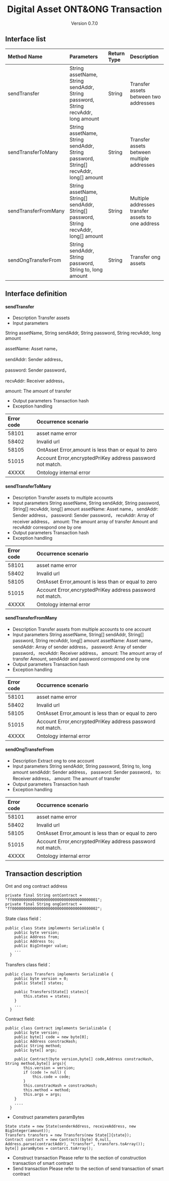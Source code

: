 <h1 align="center">Digital Asset ONT&ONG Transaction</h1>
<p align="center" class="version">Version 0.7.0 </p>

## Interface list

| Method Name | Parameters | Return Type | Description |
|:--|:---|:---|:--|
| sendTransfer       |String assetName, String sendAddr, String password, String recvAddr, long amount      | String|Transfer assets between two addresses|
|sendTransferToMany  |String assetName, String sendAddr, String password, String[] recvAddr, long[] amount  |String |Transfer assets between multiple addresses|
|sendTransferFromMany|String assetName, String[] sendAddr, String[] password, String recvAddr, long[] amount|String |Multiple addresses transfer assets to one address|
|sendOngTransferFrom |String sendAddr, String password, String to, long amount |String |Transfer ong assets|

## Interface definition

#### sendTransfer

* Description
Transfer assets
* Input parameters

String assetName, String sendAddr, String password, String recvAddr, long amount

assetName: Asset name，

sendAddr: Sender address，

password: Sender password，

recvAddr: Receiver address，

amount: The amount of transfer

* Output parameters
Transaction hash
* Exception handling

| Error code | Occurrence scenario |                              
|:--------| :------                                               
|58101    | asset name error |
|58402    | Invalid url|  
|58105    |OntAsset Error,amount is less than or equal to zero|   
|51015    |Account Error,encryptedPriKey address password not match.|
|4XXXX    | Ontology internal error|  
                                

#### sendTransferToMany
* Description
Transfer assets to multiple accounts
* Input parameters
String assetName, String sendAddr, String password, String[] recvAddr, long[] amount
assetName: Asset name，
sendAddr: Sender address，
password: Sender password，
recvAddr: Array of receiver address，
amount: The amount array of transfer
Amount and recvAddr correspond one by one
* Output parameters
Transaction hash
* Exception handling

| Error code | Occurrence scenario |                              
|:--------| :------                                               
|58101    | asset name error |
|58402    | Invalid url|  
|58105    |OntAsset Error,amount is less than or equal to zero|   
|51015    |Account Error,encryptedPriKey address password not match.|
|4XXXX    | Ontology internal error|  

#### sendTransferFromMany
* Description
Transfer assets from multiple accounts to one account
* Input parameters
String assetName, String[] sendAddr, String[] password, String recvAddr, long[] amount
assetName: Asset name，
sendAddr: Array of sender address，
password: Array of sender password，
recvAddr: Receiver address，
amount: The amount array of transfer
Amount, sendAddr and password correspond one by one
* Output parameters
Transaction hash
* Exception handling

| Error code | Occurrence scenario |                              
|:--------| :------                                               
|58101    | asset name error |
|58402    | Invalid url|  
|58105    |OntAsset Error,amount is less than or equal to zero|   
|51015    |Account Error,encryptedPriKey address password not match.|
|4XXXX    | Ontology internal error|  

#### sendOngTransferFrom
* Description
Extract ong to one account
* Input parameters
String sendAddr, String password, String to, long amount
sendAddr: Sender address，
password: Sender password，
to: Receiver address，
amount: The amount of transfer
* Output parameters
Transaction hash
* Exception handling

| Error code | Occurrence scenario |                              
|:--------| :------                                               
|58101    | asset name error |
|58402    | Invalid url|  
|58105    |OntAsset Error,amount is less than or equal to zero|   
|51015    |Account Error,encryptedPriKey address password not match.|
|4XXXX    | Ontology internal error|  

## Transaction description

Ont and ong contract address
```
private final String ontContract = "ff00000000000000000000000000000000000001";
private final String ongContract = "ff00000000000000000000000000000000000002";
```

State class field：
```
public class State implements Serializable {
    public byte version;
    public Address from;
    public Address to;
    public BigInteger value;
    ...
  }
```

Transfers class field：
```
public class Transfers implements Serializable {
    public byte version = 0;
    public State[] states;

    public Transfers(State[] states){
        this.states = states;
    }
    ...
  }
```
Contract field:

```
public class Contract implements Serializable {
    public byte version;
    public byte[] code = new byte[0];
    public Address constracHash;
    public String method;
    public byte[] args;

    public Contract(byte version,byte[] code,Address constracHash, String method,byte[] args){
        this.version = version;
        if (code != null) {
            this.code = code;
        }
        this.constracHash = constracHash;
        this.method = method;
        this.args = args;
    }
    ....
  }
```
* Construct parameters paramBytes

```
State state = new State(senderAddress, receiveAddress, new BigInteger(amount));
Transfers transfers = new Transfers(new State[]{state});
Contract contract = new Contract((byte) 0,null, Address.parse(contractAddr), "transfer", transfers.toArray());
byte[] paramBytes = contarct.toArray();
```
* Construct transaction
Please refer to the section of construction transaction of smart contract
* Send transaction
Please refer to the section of send transaction of smart contract
